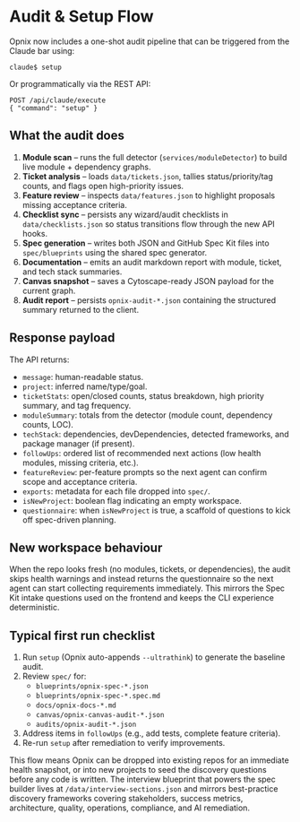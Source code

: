 # Audit & Setup Flow

Opnix now includes a one-shot audit pipeline that can be triggered from the Claude bar using:

```
claude$ setup
```

Or programmatically via the REST API:

```
POST /api/claude/execute
{ "command": "setup" }
```

## What the audit does

1. **Module scan** – runs the full detector (`services/moduleDetector`) to build live module + dependency graphs.
2. **Ticket analysis** – loads `data/tickets.json`, tallies status/priority/tag counts, and flags open high-priority issues.
3. **Feature review** – inspects `data/features.json` to highlight proposals missing acceptance criteria.
4. **Checklist sync** – persists any wizard/audit checklists in `data/checklists.json` so status transitions flow through the new API hooks.
5. **Spec generation** – writes both JSON and GitHub Spec Kit files into `spec/blueprints` using the shared spec generator.
6. **Documentation** – emits an audit markdown report with module, ticket, and tech stack summaries.
7. **Canvas snapshot** – saves a Cytoscape-ready JSON payload for the current graph.
8. **Audit report** – persists `opnix-audit-*.json` containing the structured summary returned to the client.

## Response payload

The API returns:

- `message`: human-readable status.
- `project`: inferred name/type/goal.
- `ticketStats`: open/closed counts, status breakdown, high priority summary, and tag frequency.
- `moduleSummary`: totals from the detector (module count, dependency counts, LOC).
- `techStack`: dependencies, devDependencies, detected frameworks, and package manager (if present).
- `followUps`: ordered list of recommended next actions (low health modules, missing criteria, etc.).
- `featureReview`: per-feature prompts so the next agent can confirm scope and acceptance criteria.
- `exports`: metadata for each file dropped into `spec/`.
- `isNewProject`: boolean flag indicating an empty workspace.
- `questionnaire`: when `isNewProject` is true, a scaffold of questions to kick off spec-driven planning.

## New workspace behaviour

When the repo looks fresh (no modules, tickets, or dependencies), the audit skips health warnings and instead returns the questionnaire so the next agent can start collecting requirements immediately. This mirrors the Spec Kit intake questions used on the frontend and keeps the CLI experience deterministic.

## Typical first run checklist

1. Run `setup` (Opnix auto-appends `--ultrathink`) to generate the baseline audit.
2. Review `spec/` for:
   - `blueprints/opnix-spec-*.json`
   - `blueprints/opnix-spec-*.spec.md`
   - `docs/opnix-docs-*.md`
   - `canvas/opnix-canvas-audit-*.json`
   - `audits/opnix-audit-*.json`
3. Address items in `followUps` (e.g., add tests, complete feature criteria).
4. Re-run `setup` after remediation to verify improvements.

This flow means Opnix can be dropped into existing repos for an immediate health snapshot, or into new projects to seed the discovery questions before any code is written. The interview blueprint that powers the spec builder lives at `/data/interview-sections.json` and mirrors best-practice discovery frameworks covering stakeholders, success metrics, architecture, quality, operations, compliance, and AI remediation.

